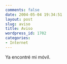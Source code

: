 ```yaml
---
comments: false
date: 2004-05-04 19:34:51
layout: post
slug: aviso
title: Aviso
wordpress_id: 1702
categories:
- Internet
---
```


Ya encontré mi móvil.




 
